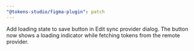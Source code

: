 ```yaml
---
"@tokens-studio/figma-plugin": patch
---
```


Add loading state to save button in Edit sync provider dialog. The button now shows a loading indicator while fetching tokens from the remote provider.
